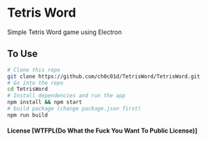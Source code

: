 # Tetris Word

Simple Tetris Word game using Electron

## To Use

```bash
# Clone this repo
git clone https://github.com/ch0c01d/TetrisWord/TetrisWord.git
# Go into the repo
cd TetrisWord
# Install dependencies and run the app
npm install && npm start
# build package (change package.json first)
npm run build
```

#### License [WTFPL(Do What the Fuck You Want To Public License)]
